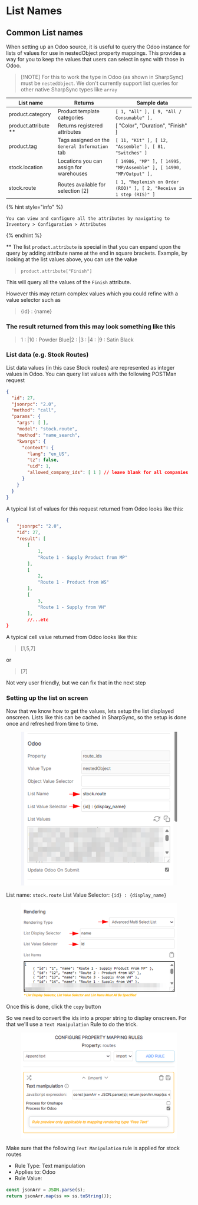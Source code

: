# List Names

## Common List names

When setting up an Odoo source, it is useful to query the Odoo instance for lists of values for use in nestedObject property mappings. This provides a way for you to keep the values that users can select in sync with those in Odoo.

> \[!NOTE] For this to work the type in Odoo (as shown in SharpSync) must be `nestedObject`. We don't currently support list queries for other native SharpSync types like `array`

| List name              | Returns                                        | Sample data                                                           |
| ---------------------- | ---------------------------------------------- | --------------------------------------------------------------------- |
| product.category       | Product template categories                    | `[ 1, "All" ], [ 9, "All / Consumable" ],`                            |
| product.attribute \*\* | Returns registered attributes                  | \[ "Color", "Duration", "Finish" ]                                    |
| product.tag            | Tags assigned on the `General Information` tab | `[ 11, "Kit" ], [ 12, "Assemble" ], [ 81, "Switches" ]`               |
| stock.location         | Locations you can assign for warehouses        | `[ 14986, "MP" ], [ 14995, "MP/Assemble" ], [ 14990, "MP/Output" ],`  |
| stock.route            | Routes available for selection \[2]            | `[ 1, "Replenish on Order (ROO)" ], [ 2, "Receive in 1 step (RIS)" ]` |

{% hint style="info" %}
```postman_json
You can view and configure all the attributes by navigating to Inventory > Configuration > Attributes
```
{% endhint %}



\*\* The list `product.attribute` is special in that you can expand upon the query by adding attribute name at the end in square brackets. Example, by looking at the list values above, you can use the value&#x20;

> `product.attribute["Finish"]`&#x20;

This will query all the values of the `Finish` attribute.

However this may return complex values which you could refine with a value selector such as&#x20;

> {id} : {name}

### The result returned from this may look something like this&#x20;

> 1 : |10 : Powder Blue|2 : |3 : |4 : |9 : Satin Black

### List data (e.g. Stock Routes)

List data values (in this case Stock routes) are represented as integer values in Odoo. You can query list values with the following POSTMan request

```json
{
  "id": 27,
  "jsonrpc": "2.0",
  "method": "call",
  "params": {
    "args": [ ],
    "model": "stock.route",
    "method": "name_search",
    "kwargs": {
      "context": {
        "lang": "en_US",
        "tz": false,
        "uid": 1,
        "allowed_company_ids": [ 1 ] // leave blank for all companies
      }
    }
  }
}
```

A typical list of values for this request returned from Odoo looks like this:

```json
{
    "jsonrpc": "2.0",
    "id": 27,
    "result": [
        [
            1,
            "Route 1 - Supply Product from MP"
        ],
        [
            2,
            "Route 1 - Product from WS"
        ],
        [
            3,
            "Route 1 - Supply from VH"
        ],
        //...etc
}
```

A typical cell value returned from Odoo looks like this:

> \[1,5,7]

or

> \[7]

Not very user friendly, but we can fix that in the next step

### Setting up the list on screen

Now that we know how to get the values, lets setup the list displayed onscreen. Lists like this can be cached in SharpSync, so the setup is done once and refreshed from time to time.

<figure><img src="../../.gitbook/assets/odoo_nested_object_query.png" alt=""><figcaption></figcaption></figure>

List name: `stock.route` List Value Selector: `{id} : {display_name}`

<figure><img src="../../.gitbook/assets/odoo_advanced_multi_select.png" alt=""><figcaption></figcaption></figure>

Once this is done, click the `copy` button&#x20;

So we need to convert the ids into a proper string to display onscreen. For that we'll use a `Text Manipulation` Rule to do the trick.

<figure><img src="../../.gitbook/assets/odoo_convert_id_to_display.png" alt=""><figcaption></figcaption></figure>

Make sure that the following `Text Manipulation` rule is applied for stock routes

* Rule Type: Text manipulation
* Applies to: Odoo
* Rule Value:

```js
const jsonArr = JSON.parse(s); 
return jsonArr.map(ss => ss.toString());
```
